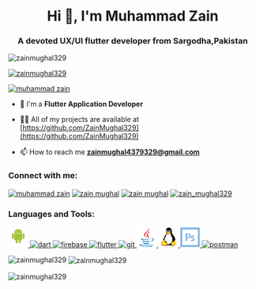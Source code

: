 <h1 align="center">Hi 👋, I'm Muhammad Zain</h1>
<h3 align="center">A devoted UX/UI flutter developer from Sargodha,Pakistan</h3>

<p align="left"> <img src="https://komarev.com/ghpvc/?username=zainmughal329&label=Profile%20views&color=0e75b6&style=flat" alt="zainmughal329" /> </p>

<p align="left"> <a href="https://github.com/ryo-ma/github-profile-trophy"><img src="https://github-profile-trophy.vercel.app/?username=zainmughal329" alt="zainmughal329" /></a> </p>

<p align="left"> <a href="https://twitter.com/muhammad zain" target="blank"><img src="https://img.shields.io/twitter/follow/muhammad zain?logo=twitter&style=for-the-badge" alt="muhammad zain" /></a> </p>

- 🌱 I'm a **Flutter Application Developer**

- 👨‍💻 All of my projects are available at [https://github.com/ZainMughal329](https://github.com/ZainMughal329)

- 📫 How to reach me **zainmughal4379329@gmail.com**

<h3 align="left">Connect with me:</h3>
<p align="left">
<a href="https://twitter.com/muhammad zain" target="blank"><img align="center" src="https://raw.githubusercontent.com/rahuldkjain/github-profile-readme-generator/master/src/images/icons/Social/twitter.svg" alt="muhammad zain" height="30" width="40" /></a>
<a href="https://stackoverflow.com/users/zain mughal" target="blank"><img align="center" src="https://raw.githubusercontent.com/rahuldkjain/github-profile-readme-generator/master/src/images/icons/Social/stack-overflow.svg" alt="zain mughal" height="30" width="40" /></a>
<a href="https://fb.com/zain mughal" target="blank"><img align="center" src="https://raw.githubusercontent.com/rahuldkjain/github-profile-readme-generator/master/src/images/icons/Social/facebook.svg" alt="zain mughal" height="30" width="40" /></a>
<a href="https://instagram.com/zain_mughal329" target="blank"><img align="center" src="https://raw.githubusercontent.com/rahuldkjain/github-profile-readme-generator/master/src/images/icons/Social/instagram.svg" alt="zain_mughal329" height="30" width="40" /></a>
</p>

<h3 align="left">Languages and Tools:</h3>
<p align="left"> <a href="https://developer.android.com" target="_blank" rel="noreferrer"> <img src="https://raw.githubusercontent.com/devicons/devicon/master/icons/android/android-original-wordmark.svg" alt="android" width="40" height="40"/> </a> <a href="https://dart.dev" target="_blank" rel="noreferrer"> <img src="https://www.vectorlogo.zone/logos/dartlang/dartlang-icon.svg" alt="dart" width="40" height="40"/> </a> <a href="https://firebase.google.com/" target="_blank" rel="noreferrer"> <img src="https://www.vectorlogo.zone/logos/firebase/firebase-icon.svg" alt="firebase" width="40" height="40"/> </a> <a href="https://flutter.dev" target="_blank" rel="noreferrer"> <img src="https://www.vectorlogo.zone/logos/flutterio/flutterio-icon.svg" alt="flutter" width="40" height="40"/> </a> <a href="https://git-scm.com/" target="_blank" rel="noreferrer"> <img src="https://www.vectorlogo.zone/logos/git-scm/git-scm-icon.svg" alt="git" width="40" height="40"/> </a> <a href="https://www.java.com" target="_blank" rel="noreferrer"> <img src="https://raw.githubusercontent.com/devicons/devicon/master/icons/java/java-original.svg" alt="java" width="40" height="40"/> </a> <a href="https://www.linux.org/" target="_blank" rel="noreferrer"> <img src="https://raw.githubusercontent.com/devicons/devicon/master/icons/linux/linux-original.svg" alt="linux" width="40" height="40"/> </a> <a href="https://www.photoshop.com/en" target="_blank" rel="noreferrer"> <img src="https://raw.githubusercontent.com/devicons/devicon/master/icons/photoshop/photoshop-line.svg" alt="photoshop" width="40" height="40"/> </a> <a href="https://postman.com" target="_blank" rel="noreferrer"> <img src="https://www.vectorlogo.zone/logos/getpostman/getpostman-icon.svg" alt="postman" width="40" height="40"/> </a> </p>

<p><img align="left" src="https://github-readme-stats.vercel.app/api/top-langs?username=zainmughal329&show_icons=true&locale=en&layout=compact" alt="zainmughal329" /></p>

<p>&nbsp;<img align="center" src="https://github-readme-stats.vercel.app/api?username=zainmughal329&show_icons=true&locale=en" alt="zainmughal329" /></p>

<p><img align="center" src="https://github-readme-streak-stats.herokuapp.com/?user=zainmughal329&" alt="zainmughal329" /></p>
